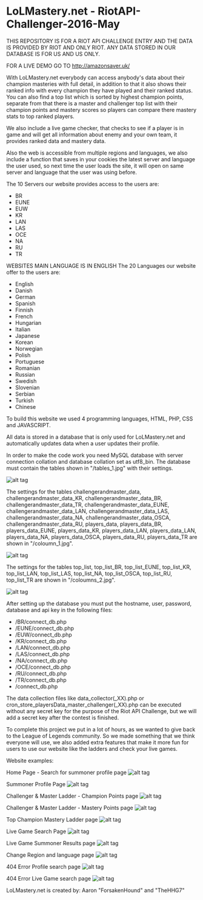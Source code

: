 # LoLMastery.net - RiotAPI-Challenger-2016-May

THIS REPOSITORY IS FOR A RIOT API CHALLENGE ENTRY AND THE DATA IS PROVIDED BY RIOT AND ONLY RIOT. ANY DATA STORED IN OUR DATABASE IS FOR US AND US ONLY.

FOR A LIVE DEMO GO TO http://amazonsaver.uk/

With LoLMastery.net everybody can access anybody's data about their champion masteries with full detail, in addition to that it also shows their ranked info with every champion they have played and their ranked status. You can also find a top list which is sorted by highest champion points, separate from that there is a master and challenger top list with their champion points and mastery scores so players can compare there mastery stats to top ranked players.

We also include a live game checker, that checks to see if a player is in game and will get all information about enemy and your own team, it provides ranked data and mastery data.

Also the web is accessible from multiple regions and languages, we also include a function that saves in your cookies the latest server and language the user used, so next time the user loads the site, it will open on same server and language that the user was using before.

The 10 Servers our website provides access to the users are:
- BR
- EUNE
- EUW
- KR
- LAN
- LAS
- OCE
- NA
- RU
- TR

WEBSITES MAIN LANGUAGE IS IN ENGLISH
The 20 Languages our website offer to the users are:
- English
- Danish
- German
- Spanish
- Finnish
- French
- Hungarian
- Italian
- Japanese
- Korean
- Norwegian
- Polish
- Portuguese
- Romanian
- Russian
- Swedish
- Slovenian
- Serbian
- Turkish
- Chinese


To build this website we used 4 programming languages, HTML, PHP, CSS and JAVASCRIPT.

All data is stored in a database that is only used for LoLMastery.net and automatically updates data when a user updates their profile.

In order to make the code work you need MySQL database with server connection collation and database collation set as utf8_bin. The database must contain the tables shown in "/tables_1.jpg" with their settings.

![alt tag](https://raw.githubusercontent.com/TheHHG7/RiotAPI-Challenger-2016-May/master/tables_1.jpg)

The settings for the tables challengerandmaster_data, challengerandmaster_data_KR, challengerandmaster_data_BR, challengerandmaster_data_TR, challengerandmaster_data_EUNE, challengerandmaster_data_LAN, challengerandmaster_data_LAS, challengerandmaster_data_NA, challengerandmaster_data_OSCA, challengerandmaster_data_RU, players_data, players_data_BR, players_data_EUNE, players_data_KR, players_data_LAN, players_data_LAN, players_data_NA, players_data_OSCA, players_data_RU, players_data_TR are shown in "/coloumn_1.jpg".

![alt tag](https://raw.githubusercontent.com/TheHHG7/RiotAPI-Challenger-2016-May/master/coloumn_1.jpg)

The settings for the tables top_list, top_list_BR, top_list_EUNE, top_list_KR, top_list_LAN, top_list_LAS, top_list_NA, top_list_OSCA, top_list_RU, top_list_TR are shown in "/coloumns_2.jpg".

![alt tag](https://raw.githubusercontent.com/TheHHG7/RiotAPI-Challenger-2016-May/master/coloumns_2.jpg)

After setting up the database you must put the hostname, user, password, database and api key in the following files:
- /BR/connect_db.php
- /EUNE/connect_db.php
- /EUW/connect_db.php
- /KR/connect_db.php
- /LAN/connect_db.php
- /LAS/connect_db.php
- /NA/connect_db.php
- /OCE/connect_db.php
- /RU/connect_db.php
- /TR/connect_db.php
- /connect_db.php

The data collection files like data_collector(_XX).php or cron_store_playersData_master_challenger(_XX).php can be executed without any secret key for the purpose of the Riot API Challenge, but we will add a secret key after the contest is finished.


To complete this project we put in a lot of hours, as we wanted to give back to the League of Legends community. So we made something that we think everyone will use, we also added extra features that make it more fun for users to use our website like the ladders and check your live games.

Website examples:

Home Page - Search for summoner profile page
![alt tag](https://i.gyazo.com/bd7c44e5c579ee719474dc4ec8b0b8ea.jpg)

Summoner Profile Page
![alt tag](https://i.gyazo.com/ad7e9bfce50db05f673af7fed02db5bf.jpg)

Challenger & Master Ladder - Champion Points page
![alt tag](https://i.gyazo.com/49ddd63f2f65a30bc86f73c25f99f9e4.jpg)

Challenger & Master Ladder - Mastery Points page
![alt tag](https://i.gyazo.com/7019312ad714d733948a2bfe453ad06b.jpg)

Top Champion Mastery Ladder page
![alt tag](https://i.gyazo.com/751c4b1087443e6f5a860310811f8fd9.jpg)

Live Game Search Page
![alt tag](https://i.gyazo.com/deed10dc543636b25fc6e3efad6cc0b2.jpg)

Live Game Summoner Results page
![alt tag](https://i.gyazo.com/2acf175b5058bbb2d13ebe58e24eee6a.jpg)

Change Region and language page
![alt tag](https://i.gyazo.com/47cbf6d2644b8af5589ee68ce796dc83.jpg)

404 Error Profile search page
![alt tag](https://i.gyazo.com/dd29222b6c05edcd7b0bf57f85a635ba.jpg)

404 Error Live Game search page
![alt tag](https://i.gyazo.com/081b79f9ea26e2a21f9b9bf8af32a832.jpg)


LoLMastery.net is created by:
Aaron "ForsakenHound" and "TheHHG7"

